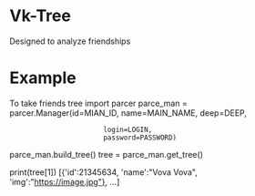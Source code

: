 # Vk-Tree
 Designed to analyze friendships

# Example
To take friends tree
 import parcer
 parce_man = parcer.Manager(id=MIAN_ID,
                           name=MAIN_NAME,
                           deep=DEEP,

                           login=LOGIN,
                           password=PASSWORD)
 parce_man.build_tree()
 tree = parce_man.get_tree()

 print(tree[1])
 [{'id':21345634, 'name':"Vova Vova", 'img':"https://image.jpg"},
 ...]
